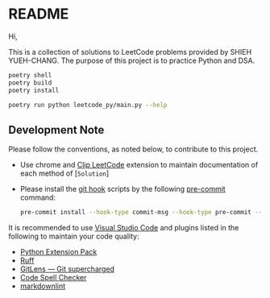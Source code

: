 # README

Hi,

This is a collection of solutions to LeetCode problems provided by SHIEH YUEH-CHANG. The purpose of this project is to practice Python and DSA.

```sh
poetry shell
poetry build
poetry install
```

```sh
poetry run python leetcode_py/main.py --help
```

## Development Note

Please follow the conventions, as noted below, to contribute to this project.

- Use chrome and [Clip LeetCode](https://chrome.google.com/webstore/detail/clip-leetcode/cnghimckckgcmhbdokjielmhkmnagdcp/related)
   extension to maintain documentation of each method of [`Solution`]
- Please install the [git hook](https://git-scm.com/book/zh-tw/v2/Customizing-Git-Git-Hooks) scripts by the following [pre-commit](https://pre-commit.com/) command:

   ```bash
   pre-commit install --hook-type commit-msg --hook-type pre-commit --hook-type pre-push
   ```

It is recommended to use [Visual Studio Code](https://code.visualstudio.com/) and plugins listed in the following to maintain your code quality:

- [Python Extension Pack](https://marketplace.visualstudio.com/items?itemName=donjayamanne.python-extension-pack)
- [Ruff](https://marketplace.visualstudio.com/items?itemName=charliermarsh.ruff)
- [GitLens — Git supercharged](https://marketplace.visualstudio.com/items?itemName=eamodio.gitlens)
- [Code Spell Checker](https://marketplace.visualstudio.com/items?itemName=streetsidesoftware.code-spell-checker)
- [markdownlint](https://marketplace.visualstudio.com/items?itemName=DavidAnson.vscode-markdownlint)
